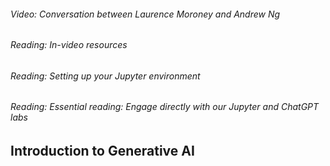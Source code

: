 ###### Video: Conversation between Laurence Moroney and Andrew Ng
###### Reading: In-video resources
###### Reading: Setting up your Jupyter environment
###### Reading: Essential reading: Engage directly with our Jupyter and ChatGPT labs
    
## Introduction to Generative AI

